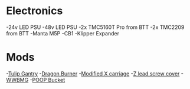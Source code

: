 # Electronics

-24v LED PSU
-48v LED PSU
-2x TMC5160T Pro from BTT
-2x TMC2209 from BTT
-Manta M5P
-CB1
-Klipper Expander

# Mods

-[Tulip Gantry](https://github.com/Amekyras/tulip)
-[Dragon Burner](https://github.com/chirpy2605/voron/tree/main/V0/Dragon_Burner)
-[Modified X carriage](https://github.com/chirpy2605/voron/tree/main/general/Alternative_Voron_Mounts/Modified_Mounts/v0.2)
-[Z lead screw cover](https://github.com/chirpy2605/voron/tree/main/V0/v0.2_Stuff)
-[WWBMG](https://github.com/bythorsthunder/Voron_Mods/tree/main/Wristwatch_Extruder_BMG)
-[POOP Bucket](https://www.printables.com/model/821448-v02-poop-tray)